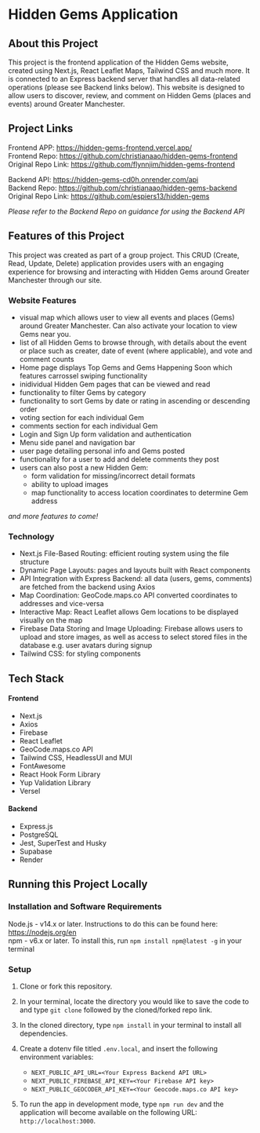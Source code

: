 # Hidden Gems Application

## About this Project

This project is the frontend application of the Hidden Gems website, created using Next.js, React Leaflet Maps, Tailwind CSS and much more. It is connected to an Express backend server that handles all data-related operations (please see Backend links below). This website is designed to allow users to discover, review, and comment on Hidden Gems (places and events) around Greater Manchester.

## Project Links

Frontend APP: https://hidden-gems-frontend.vercel.app/ <br>
Frontend Repo: https://github.com/christianaao/hidden-gems-frontend <br>
Original Repo Link: https://github.com/flynnjim/hidden-gems-frontend <br>

Backend API: https://hidden-gems-cd0h.onrender.com/api <br>
Backend Repo: https://github.com/christianaao/hidden-gems-backend <br>
Original Repo Link: https://github.com/espiers13/hidden-gems <br>

_Please refer to the Backend Repo on guidance for using the Backend API_

## Features of this Project

This project was created as part of a group project. This CRUD (Create, Read, Update, Delete) application provides users with an engaging experience for browsing and interacting with Hidden Gems around Greater Manchester through our site.

### Website Features

* visual map which allows user to view all events and places (Gems) around Greater Manchester. Can also activate your location to view Gems near you.
* list of all Hidden Gems to browse through, with details about the event or place such as creater, date of event (where applicable), and vote and comment counts
* Home page displays Top Gems and Gems Happening Soon which features carrossel swiping functionality
* inidividual Hidden Gem pages that can be viewed and read
* functionality to filter Gems by category
* functionality to sort Gems by date or rating in ascending or descending order
* voting section for each individual Gem
* comments section for each individual Gem
* Login and Sign Up form validation and authentication
* Menu side panel and navigation bar
* user page detailing personal info and Gems posted
* functionality for a user to add and delete comments they post
* users can also post a new Hidden Gem:
    - form validation for missing/incorrect detail formats
    - ability to upload images
    - map functionality to access location coordinates to determine Gem address

_and more features to come!_

### Technology

- Next.js File-Based Routing: efficient routing system using the file structure
- Dynamic Page Layouts: pages and layouts built with React components
- API Integration with Express Backend: all data (users, gems, comments) are fetched from the backend using Axios
- Map Coordination: GeoCode.maps.co API converted coordinates to addresses and vice-versa
- Interactive Map: React Leaflet allows Gem locations to be displayed visually on the map
- Firebase Data Storing and Image Uploading: Firebase allows users to upload and store images, as well as access to select stored files in the database e.g. user avatars during signup
- Tailwind CSS: for styling components

## Tech Stack

#### Frontend

- Next.js
- Axios
- Firebase
- React Leaflet
- GeoCode.maps.co API
- Tailwind CSS, HeadlessUI and MUI
- FontAwesome
- React Hook Form Library
- Yup Validation Library
- Versel

#### Backend

- Express.js
- PostgreSQL
- Jest, SuperTest and Husky
- Supabase
- Render

## Running this Project Locally

### Installation and Software Requirements

Node.js - v14.x or later. Instructions to do this can be found here: https://nodejs.org/en <br>
npm - v6.x or later. To install this, run `npm install npm@latest -g` in your terminal

### Setup

1. Clone or fork this repository.

2. In your terminal, locate the directory you would like to save the code to and type `git clone` followed by the cloned/forked repo link.

3. In the cloned directory, type `npm install` in your terminal to install all dependencies.

4. Create a dotenv file titled `.env.local`, and insert the following environment variables:
   * `NEXT_PUBLIC_API_URL=<Your Express Backend API URL>`
   * `NEXT_PUBLIC_FIREBASE_API_KEY=<Your Firebase API key>`
   * `NEXT_PUBLIC_GEOCODER_API_KEY=<Your Geocode.maps.co API key>`

5. To run the app in development mode, type `npm run dev` and the application will become available on the following URL: `http://localhost:3000`.
